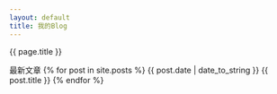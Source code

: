 ```yaml
---
layout: default
title: 我的Blog
---
```

{{ page.title }}

最新文章
{% for post in site.posts %}
{{ post.date | date_to_string }} {{ post.title }}
{% endfor %}